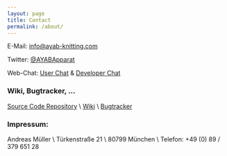 ```yaml
---
layout: page
title: Contact
permalink: /about/
---
```


E-Mail: [info@ayab-knitting.com](mailto:info@ayab-knitting.com)

Twitter: [@AYABApparat](https://twitter.com/AYABApparat)

Web-Chat: [User Chat](https://webirc.darkfasel.net/#ayab) & [Developer Chat](https://webirc.darkfasel.net/#ayab)

### Wiki, Bugtracker, ...

[Source Code Repository](https://github.com/AllYarnsAreBeautiful) \\
[Wiki](https://github.com/AllYarnsAreBeautiful/ayab-desktop/wiki) \\
[Bugtracker](https://github.com/AllYarnsAreBeautiful/ayab-desktop/issues)

### Impressum:

Andreas Müller \\
Türkenstraße 21 \\
80799 München \\
Telefon: +49 (0) 89 / 379 651 28




